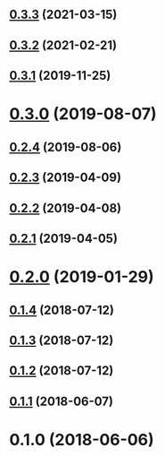 ## [0.3.3](https://github.com/triplecanopy/b-ber-docker/compare/0.3.2...0.3.3) (2021-03-15)



## [0.3.2](https://github.com/triplecanopy/b-ber-docker/compare/0.3.1...0.3.2) (2021-02-21)



## [0.3.1](https://github.com/triplecanopy/b-ber-docker/compare/0.3.0...0.3.1) (2019-11-25)



# [0.3.0](https://github.com/triplecanopy/b-ber-docker/compare/0.2.4...0.3.0) (2019-08-07)



## [0.2.4](https://github.com/triplecanopy/b-ber-docker/compare/0.2.3...0.2.4) (2019-08-06)



## [0.2.3](https://github.com/triplecanopy/b-ber-docker/compare/0.2.2...0.2.3) (2019-04-09)



## [0.2.2](https://github.com/triplecanopy/b-ber-docker/compare/0.2.1...0.2.2) (2019-04-08)



## [0.2.1](https://github.com/triplecanopy/b-ber-docker/compare/0.2.0...0.2.1) (2019-04-05)



# [0.2.0](https://github.com/triplecanopy/b-ber-docker/compare/0.1.4...0.2.0) (2019-01-29)



## [0.1.4](https://github.com/triplecanopy/b-ber-docker/compare/0.1.3...0.1.4) (2018-07-12)



## [0.1.3](https://github.com/triplecanopy/b-ber-docker/compare/0.1.2...0.1.3) (2018-07-12)



## [0.1.2](https://github.com/triplecanopy/b-ber-docker/compare/0.1.1...0.1.2) (2018-07-12)



## [0.1.1](https://github.com/triplecanopy/b-ber-docker/compare/0.1.0...0.1.1) (2018-06-07)



# 0.1.0 (2018-06-06)



